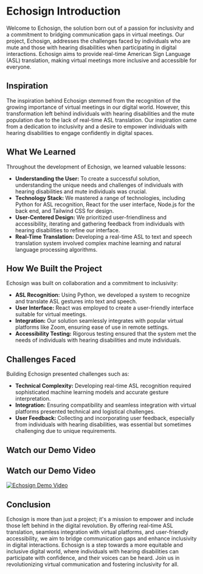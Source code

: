 # Echosign Introduction

Welcome to Echosign, the solution born out of a passion for inclusivity and a commitment to bridging communication gaps in virtual meetings. Our project, Echosign, addresses the challenges faced by individuals who are mute and those with hearing disabilities when participating in digital interactions. Echosign aims to provide real-time American Sign Language (ASL) translation, making virtual meetings more inclusive and accessible for everyone.

## Inspiration

The inspiration behind Echosign stemmed from the recognition of the growing importance of virtual meetings in our digital world. However, this transformation left behind individuals with hearing disabilities and the mute population due to the lack of real-time ASL translation. Our inspiration came from a dedication to inclusivity and a desire to empower individuals with hearing disabilities to engage confidently in digital spaces.

## What We Learned

Throughout the development of Echosign, we learned valuable lessons:

- **Understanding the User:** To create a successful solution, understanding the unique needs and challenges of individuals with hearing disabilities and mute individuals was crucial.
- **Technology Stack:** We mastered a range of technologies, including Python for ASL recognition, React for the user interface, Node.js for the back end, and Tailwind CSS for design.
- **User-Centered Design:** We prioritized user-friendliness and accessibility, iterating and gathering feedback from individuals with hearing disabilities to refine our interface.
- **Real-Time Translation:** Developing a real-time ASL to text and speech translation system involved complex machine learning and natural language processing algorithms.

## How We Built the Project

Echosign was built on collaboration and a commitment to inclusivity:

- **ASL Recognition:** Using Python, we developed a system to recognize and translate ASL gestures into text and speech.
- **User Interface:** React was employed to create a user-friendly interface suitable for virtual meetings.
- **Integration:** Our solution seamlessly integrates with popular virtual platforms like Zoom, ensuring ease of use in remote settings.
- **Accessibility Testing:** Rigorous testing ensured that the system met the needs of individuals with hearing disabilities and mute individuals.

## Challenges Faced

Building Echosign presented challenges such as:

- **Technical Complexity:** Developing real-time ASL recognition required sophisticated machine learning models and accurate gesture interpretation.
- **Integration:** Ensuring compatibility and seamless integration with virtual platforms presented technical and logistical challenges.
- **User Feedback:** Collecting and incorporating user feedback, especially from individuals with hearing disabilities, was essential but sometimes challenging due to unique requirements.

## Watch our Demo Video

## Watch our Demo Video

[![Echosign Demo Video](https://img.youtube.com/vi/bABaR_zA_IA/0.jpg)](https://www.youtube.com/watch?v=bABaR_zA_IA)

## Conclusion

Echosign is more than just a project; it's a mission to empower and include those left behind in the digital revolution. By offering real-time ASL translation, seamless integration with virtual platforms, and user-friendly accessibility, we aim to bridge communication gaps and enhance inclusivity in digital interactions. Echosign is a step towards a more equitable and inclusive digital world, where individuals with hearing disabilities can participate with confidence, and their voices can be heard. Join us in revolutionizing virtual communication and fostering inclusivity for all.
